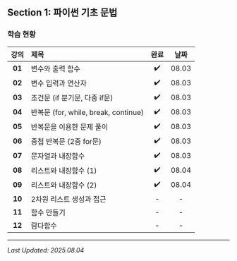 ## Section 1: 파이썬 기초 문법

### 학습 현황

| 강의 | 제목 | 완료 | 날짜 |
|:---:|:---|:---:|:---:|
| **01** | 변수와 출력 함수 | ✔️ | 08.03 |
| **02** | 변수 입력과 연산자 | ✔️ | 08.03 |
| **03** | 조건문 (if 분기문, 다중 if문) | ✔️ | 08.03 |
| **04** | 반복문 (for, while, break, continue) | ✔️ | 08.03 |
| **05** | 반복문을 이용한 문제 풀이 | ✔️ | 08.03 |
| **06** | 중첩 반복문 (2중 for문) | ✔️ | 08.03 |
| **07** | 문자열과 내장함수 | ✔️ | 08.03 |
| **08** | 리스트와 내장함수 (1) | ✔️ | 08.04 |
| **09** | 리스트와 내장함수 (2) | ✔️ | 08.04 |
| **10** | 2차원 리스트 생성과 접근 | - | - |
| **11** | 함수 만들기 | - | - | - |
| **12** | 람다함수 | - | - | - |

---

*Last Updated: 2025.08.04*